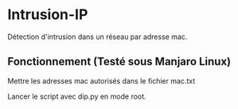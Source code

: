 # Intrusion-IP

Détection d'intrusion dans un réseau par adresse mac.

## Fonctionnement (Testé sous Manjaro Linux)

Mettre les adresses mac autorisés dans le fichier mac.txt

Lancer le script avec dip.py en mode root. 
